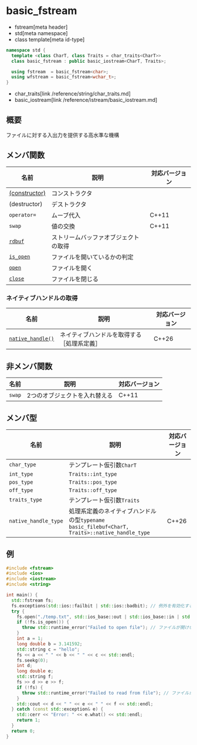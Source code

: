 # basic_fstream
* fstream[meta header]
* std[meta namespace]
* class template[meta id-type]

```cpp
namespace std {
  template <class CharT, class Traits = char_traits<CharT>>
  class basic_fstream : public basic_iostream<CharT, Traits>;

  using fstream  = basic_fstream<char>;
  using wfstream = basic_fstream<wchar_t>;
}
```
* char_traits[link /reference/string/char_traits.md]
* basic_iostream[link /reference/istream/basic_iostream.md]

## 概要
ファイルに対する入出力を提供する高水準な機構

## メンバ関数

| 名前                                             | 説明                                 | 対応バージョン |
|--------------------------------------------------|--------------------------------------|----------------|
| [(constructor)](basic_fstream/op_constructor.md) | コンストラクタ                       | |
| (destructor)                                     | デストラクタ                         | |
| `operator=`                                      | ムーブ代入                           | C++11 |
| `swap`                                           | 値の交換                             | C++11 |
| [`rdbuf`](basic_fstream/rdbuf.md)                | ストリームバッファオブジェクトの取得 | |
| [`is_open`](basic_fstream/is_open.md)            | ファイルを開いているかの判定         | |
| [`open`](basic_fstream/open.md)                  | ファイルを開く                       | |
| [`close`](basic_fstream/close.md)                | ファイルを閉じる                     | |


### ネイティブハンドルの取得

| 名前 | 説明 | 対応バージョン |
|-----|------|--------------|
| [`native_handle()`](basic_fstream/native_handle.md) | ネイティブハンドルを取得する［処理系定義］ | C++26 |


## 非メンバ関数

| 名前   | 説明                          | 対応バージョン |
|--------|-------------------------------|----------------|
| `swap` | 2つのオブジェクトを入れ替える | C++11 |


## メンバ型

| 名前             | 説明                          | 対応バージョン |
|------------------|-------------------------------|----------------|
| `char_type`      | テンプレート仮引数`CharT`     | |
| `int_type`       | `Traits::int_type`            | |
| `pos_type`       | `Traits::pos_type`            | |
| `off_type`       | `Traits::off_type`            | |
| `traits_type`    | テンプレート仮引数`Traits`    | |
| `native_handle_type` | 処理系定義のネイティブハンドルの型`typename basic_filebuf<CharT, Traits>::native_handle_type` | C++26 |


## 例
```cpp example
#include <fstream>
#include <ios>
#include <iostream>
#include <string>

int main() {
  std::fstream fs;
  fs.exceptions(std::ios::failbit | std::ios::badbit); // 例外を有効化する
  try {
    fs.open("./temp.txt", std::ios_base::out | std::ios_base::in | std::ios_base::trunc);
    if (!fs.is_open()) {
      throw std::runtime_error("Failed to open file"); // ファイルが開けなかった場合
    }
    int a = 1;
    long double b = 3.141592;
    std::string c = "hello";
    fs << a << " " << b << " " << c << std::endl;
    fs.seekg(0);
    int d;
    long double e;
    std::string f;
    fs >> d >> e >> f;
    if (!fs) {
      throw std::runtime_error("Failed to read from file"); // ファイルから読み取れなかった場合
    }
    std::cout << d << " " << e << " " << f << std::endl;
  } catch (const std::exception& e) {
    std::cerr << "Error: " << e.what() << std::endl;
    return 1;
  }
  return 0;
}
```
